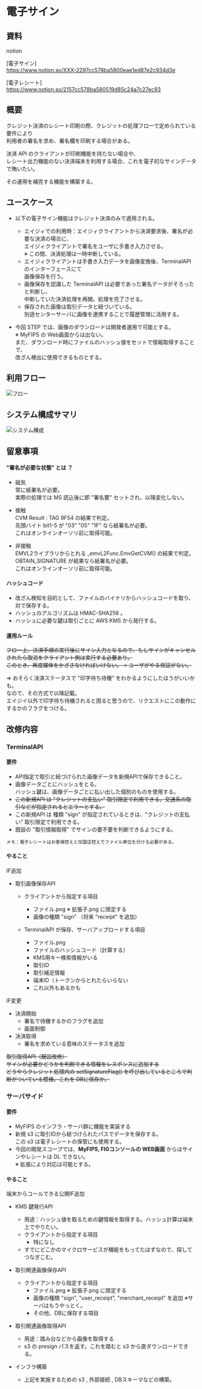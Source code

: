# 電子サイン

## 資料

notion  

[電子サイン]  
https://www.notion.so/XXX-2297cc578ba5800eae1ed87e2c934d3e


[電子レシート]  
https://www.notion.so/2157cc578ba580519d85c24a7c27ec93

## 概要

クレジット決済のレシート印刷の際、クレジットの処理フローで定められている要件により  
利用者の署名を求め、署名欄を印刷する場合がある。  
  
決済 API のクライアントが印刷機能を持たない場合や、  
レシート出力機能のない決済端末を利用する場合、これを電子的なサインデータで賄いたい。

その運用を補完する機能を構築する。

## ユースケース

- 以下の電子サイン機能はクレジット決済のみで適用される。

  - エイジィでの利用時：エイジィクライアントから決済要求後、署名が必要な決済の場合に、  
    エイジィクライアントで署名をユーザに手書き入力させる。  
    ※ この間、決済処理は一時中断している。
  - エイジィクライアントは手書き入力データを画像変換後、TerminalAPI のインターフェースにて  
    画像保存を行う。
  - 画像保存を認識した TerminalAPI は必要であった署名データがそろったと判断し、  
    中断していた決済処理を再開。処理を完了させる。
  - 保存された画像は取引データと紐づいている。  
    別途センターサーバに画像を連携することで履歴管理に活用する。

- 今回 STEP では、画像のダウンロードは開発者運用で可能とする。  
  ※ MyFIPS の Web画面からは出ない。  
  また、ダウンロード時にファイルのハッシュ値をセットで情報取得することで、  
  改ざん検出に使用できるものとする。

## 利用フロー

![フロー](./img/flow.png)


## システム構成サマリ

![システム構成](./img/system.png)


## 留意事項

#### "署名が必要な状態" とは ？

- 磁気  
  常に紙署名が必要。  
  実際の処理では MS 読込後に即 "署名要" セットされ、以降変化しない。

- 接触  
  CVM Result : TAG 9F54 の結果で判定。  
  先頭バイト bit1-5 が "03" "05" "1F" なら紙署名が必要。  
  これはオンラインオーソリ前に取得可能。

- 非接触  
  EMVL2ライブラリからとれる _emvL2Func.EmvGetCVM() の結果で判定。  
  OBTAIN_SIGNATURE が結果なら紙署名が必要。  
  これはオンラインオーソリ前に取得可能。


#### ハッシュコード

- 改ざん検知を目的として、ファイルのバイナリからハッシュコードを取り、対で保存する。
- ハッシュのアルゴリズムは HMAC-SHA256 。
- ハッシュに必要な鍵は取引ごとに AWS KMS から発行する。

#### 運用ルール

~~フロー上、決済手順の実行後にサイン入力となるので、もしサインがキャンセルされたら取消をクライアント側は実行する必要あり。~~  
~~このとき、再度媒体をかざさなければいけない。→ ユーザがやる保証がない。~~

⇒ おそらく決済ステータスで "印字待ち待機" をわかるようにしたほうがいいかも。  
   なので、その方式で以降記載。  
   エイジイ以外で印字待ち待機されると困ると思うので、リクエストにこの動作にするかのフラグをつける。

## 改修内容

### TerminalAPI 

#### 要件

- API指定で取引と紐づけられた画像データを新規APIで保存できること。
- 画像データごとにハッシュをとる。  
  ハッシュ鍵は、画像データごとに払い出した個別のものを使用する。
- ~~この新規API は "クレジットの支払い" 取引限定で利用できる。交通系の取引などが指定されるとエラーとする。~~
- この新規API は 種類 "sign" が指定されているときは、"クレジットの支払い" 取引限定で利用できる。
- 既設の "取引情報取得" でサインの要不要を判断できるようにする。

```
メモ：電子レシートはお客様控えと加盟店控えでファイル単位を分ける必要がある。
```

#### やること

IF追加
- 取引画像保存API  
  - クライアントから指定する項目
    - ファイル.png   ※ 拡張子.png に限定する  
    - 画像の種類 "sign"      （将来 "receipt" を追加）

  - TerminalAPI が保存、サーバアップロードする項目
    - ファイル.png
    - ファイルのハッシュコード（計算する）
    - KMS用キー検索情報がいる
    - 取引ID
    - 取引補足情報
    - 端末ID（トークンからとれたらいらない
    - これ以外もあるかも

IF変更
 - 決済開始
   - 署名で待機するかのフラグを追加
   - 画面制御
 - 決済取得
   - 署名を求めている意味のステータスを追加
 

~~取引取得API（既設改修）~~  
~~サインが必要かどうかを判断できる情報をレスポンスに追加する~~  
~~どうやらクレジット処理内の setSignatureFlag() を呼び出しているところで判断がついている模様。これを DBに保存か。~~  


### サーバサイド

#### 要件

- MyFIPS のインフラ・サーバ群に機能を実装する
- 新規 s3 に取引IDから紐づけられたパスでデータを保存する。  
  この s3 は電子レシートの保管にも使用する。
- 今回の開発スコープでは、**MyFIPS, FIGコンソールの WEB画面** からはサインやレシートは DL できない。   
  ※ 拡張により対応は可能とする。


#### やること

端末からコールできる公開IF追加

- KMS 鍵発行API
  - 用途：ハッシュ値を取るための鍵情報を取得する。ハッシュ計算は端末上でやりたい。
  - クライアントから指定する項目
    - 特になし
  - すでにどこかのマイクロサービスが機能をもってたはずなので、探してつなぎこむ。

- 取引関連画像保存API 
  - クライアントから指定する項目
    - ファイル.png   ※ 拡張子.png に限定する  
    - 画像の種類 "sign", "user_receipt", "merchant_receipt" を追加 ※サーバはもうやっとく。
    - その他、DBに保存する項目

- 取引関連画像取得API 
  - 用途：踏み台などから画像を取得する
  - s3 の presign パスを返す。これを踏むと s3 から直ダウンロードできる。

- インフラ構築
  - 上記を実施するための s3 , 外部接続 , DBスキーマなどの構築。

